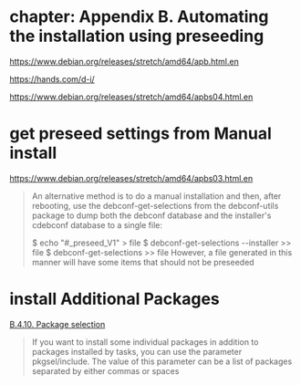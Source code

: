 # chapter: Appendix B. Automating the installation using preseeding
https://www.debian.org/releases/stretch/amd64/apb.html.en

https://hands.com/d-i/

https://www.debian.org/releases/stretch/amd64/apbs04.html.en

# get preseed settings from Manual install
https://www.debian.org/releases/stretch/amd64/apbs03.html.en
>An alternative method is to do a manual installation and then, after rebooting, use the debconf-get-selections from the debconf-utils package to dump both the debconf database and the installer's cdebconf database to a single file:
>
>$ echo "#_preseed_V1" > file
>$ debconf-get-selections --installer >> file
>$ debconf-get-selections >> file
>However, a file generated in this manner will have some items that should not be preseeded

# install Additional Packages
[B.4.10. Package selection](https://www.debian.org/releases/stretch/amd64/apbs04.html.en)
>If you want to install some individual packages in addition to packages installed by tasks, you can use the parameter pkgsel/include. The value of this parameter can be a list of packages separated by either commas or spaces
